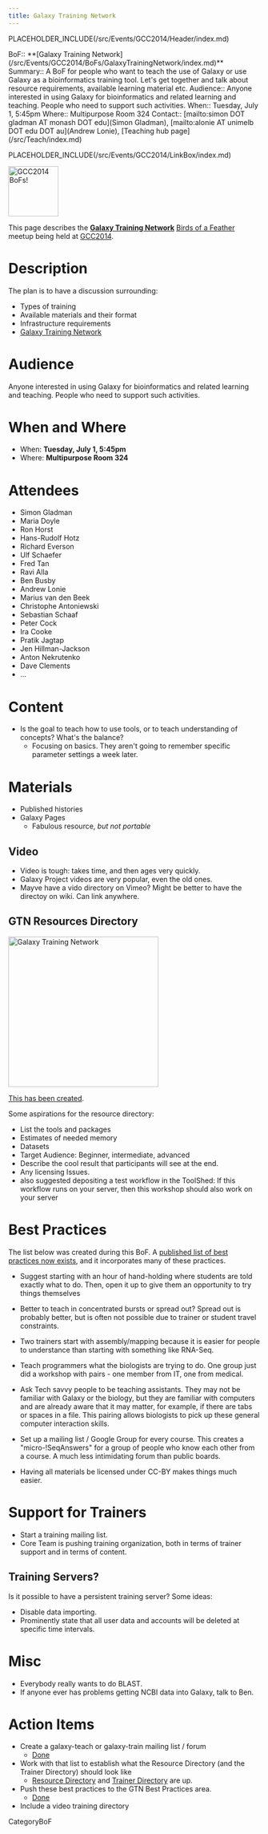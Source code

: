 ```yaml
---
title: Galaxy Training Network
---
```

PLACEHOLDER_INCLUDE(/src/Events/GCC2014/Header/index.md)




<div class='dictbox'>
 BoF:: **[Galaxy Training Network](/src/Events/GCC2014/BoFs/GalaxyTrainingNetwork/index.md)**
 Summary:: A BoF for people who want to teach the use of Galaxy or use Galaxy as a bioinformatics training tool. Let's get together and talk about resource requirements, available learning material etc. 
 Audience:: Anyone interested in using Galaxy for bioinformatics and related learning and teaching.  People who need to support such activities.   
 When:: Tuesday, July 1, 5:45pm
 Where:: Multipurpose Room 324
 Contact:: [mailto:simon DOT gladman AT monash DOT edu](Simon Gladman), [mailto:alonie AT unimelb DOT edu DOT au](Andrew Lonie), [Teaching hub page](/src/Teach/index.md)
</div>

PLACEHOLDER_INCLUDE(/src/Events/GCC2014/LinkBox/index.md)

<div class='left'><a href='/src/Events/GCC2014/BoFs/index.md'><img src="/src/Images/Logos/GCC2014_BoF_LogoSquare.png" alt="GCC2014 BoFs!" width="100" /></a></div>

This page describes the **[Galaxy Training Network](/src/Teach/GTN/index.md)** [Birds of a Feather](/src/Events/GCC2014/BoFs/index.md) meetup being held at [GCC2014](/src/Events/GCC2014/index.md).

# Description

The plan is to have a discussion surrounding:
* Types of training
* Available materials and their format
* Infrastructure requirements
* [Galaxy Training Network](/src/Teach/GTN/index.md)

# Audience

Anyone interested in using Galaxy for bioinformatics and related learning and teaching.  People who need to support such activities.

# When and Where

* When: **Tuesday, July 1, 5:45pm**
* Where: **Multipurpose Room 324**

# Attendees

* Simon Gladman
* Maria Doyle 
* Ron Horst
* Hans-Rudolf Hotz
* Richard Everson
* Ulf Schaefer
* Fred Tan
* Ravi Alla
* Ben Busby
* Andrew Lonie
* Marius van den Beek
* Christophe Antoniewski
* Sebastian Schaaf
* Peter Cock
* Ira Cooke
* Pratik Jagtap
* Jen Hillman-Jackson
* Anton Nekrutenko
* Dave Clements
* ...

# Content

* Is the goal to teach how to use tools, or to teach understanding of concepts?  What's the balance?
  * Focusing on basics.  They aren't going to remember specific parameter settings a week later.

# Materials

* Published histories
* Galaxy Pages
  * Fabulous resource, *but not portable*

## Video

* Video is tough: takes time, and then ages very quickly.
* Galaxy Project videos are very popular, even the old ones.
* Mayve have a vido directory on Vimeo?  Might be better to have the directoy on wiki.  Can link anywhere.

## GTN Resources Directory

<div class='right'><a href='/src/Teach/GTN/index.md'><img src="/src/Images/Logos/GTNLogo600.png" alt="Galaxy Training Network" width="300" /></a></div>

[This has been created](/src/Teach/Resources/index.md).  

Some aspirations for the resource directory:

* List the tools and packages 
* Estimates of needed memory
* Datasets
* Target Audience: Beginner, intermediate, advanced
* Describe the cool result that participants will see at the end.
* Any licensing Issues.
* also suggested depositing a test workflow in the ToolShed: If this workflow runs on your server, then this workshop should also work on your server

# Best Practices

The list below was created during this BoF.  A [published list of best practices now exists](/src/Teach/BestPractices/index.md), and it incorporates many of these practices.

* Suggest starting with an hour of hand-holding where students are told exactly what to do.  Then, open it up to give them an opportunity to try things themselves

* Better to teach in concentrated bursts or spread out?  Spread out is probably better, but is often not possible due to trainer or student travel constraints.

* Two trainers start with assembly/mapping because it is easier for people to understance than starting with something like RNA-Seq.

* Teach programmers what the biologists are trying to do.  One group just did a workshop with pairs - one member from IT, one from medical.

* Ask Tech savvy people to be teaching assistants.  They may not be familiar with Galaxy or the biology, but they are familiar with computers and are already aware that it may matter, for example, if there are tabs or spaces in a file.  This pairing allows biologists to pick up these general computer interaction skills.

* Set up a mailing list / Google Group for every course.  This creates a "micro-!SeqAnswers" for a group of people who know each other from a course.  A much less intimidating forum than public boards.

* Having all materials be licensed under CC-BY makes things much easier.

# Support for Trainers

* Start a training mailing list.
* Core Team is pushing training organization, both in terms of trainer support and in terms of content.

## Training Servers?

Is it possible to have a persistent training server?  Some ideas:
* Disable data importing.
* Prominently state that all user data and accounts will be deleted at specific time intervals.

# Misc

* Everybody really wants to do BLAST.
* If anyone ever has problems getting NCBI data into Galaxy, talk to Ben.

# Action Items

* Create a galaxy-teach or galaxy-train mailing list / forum
  * [Done](http://galaxy-training-mailing-list-archive.35427.n7.nabble.com/)
* Work with that list to establish what the Resource Directory (and the Trainer Directory) should look like
  * [Resource Directory](/src/Teach/Resources/index.md) and [Trainer Directory](/src/Teach/Trainers/index.md) are up.
* Push these best practices to the GTN Best Practices area.
  * [Done](/src/Teach/BestPractices/index.md)
* Include a video training directory

CategoryBoF
